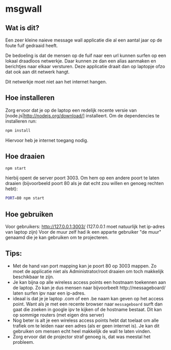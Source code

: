 msgwall
=======
Wat is dit?
-----------

Een zeer kleine naieve message wall applicatie die al een aantal jaar op de foute fuif gedraaid heeft.

De bedoeling is dat de mensen op de fuif naar een url kunnen surfen op een lokaal draadloos netwerkje.
Daar kunnen ze dan een alias aanmaken en berichtjes naar elkaar versturen.
Deze applicatie draait dan op laptopje ofzo dat ook aan dit netwerk hangt.

Dit netwerkje moet niet aan het internet hangen.

Hoe installeren
---------------

Zorg ervoor dat je op de laptop een redelijk recente versie van [node.js|http://nodejs.org/download/] installeert.
Om de dependencies te installeren run:

``` sh
npm install
```

Hiervoor heb je internet toegang nodig.

Hoe draaien
-----------
``` sh
npm start
```

hierbij opent de server poort 3003.
Om hem op een andere poort te laten draaien (bijvoorbeeld poort 80 als je dat echt zou willen en genoeg rechten hebt):

``` sh
PORT=80 npm start
```

Hoe gebruiken
-------------
Voor gebruikers: http://127.0.0.1:3003/ (127.0.0.1 moet natuurlijk het ip-adres van laptop zijn)
Voor de muur zelf had ik een apparte gebruiker "de muur" genaamd die je kan gebruiken om te projecteren.

Tips:
-----

* Met de hand van port mapping kan je poort 80 op 3003 mappen.  Zo moet de applicatie niet als Administrator/root draaien om toch makkelijk beschikbaar te zijn.
* Je kan bijna op alle wireless access points een hostnaam toekennen aan de laptop.  Zo kan je dus mensen naar bijvoorbeelt http://messageboard/ laten surfen ipv naar een ip-adres.
* ideaal is dat je je laptop .com of een .be naam kan geven op het access point.  Want als je met een recente browser naar `messageboard` surft dan gaat die zoeken in google ipv te kijken of de hostname bestaat.  Dit kan op sommige routers (met eigen dns server)
* Nog beter is alt je een wireless access points hebt dat toelaat om alle trafiek om te leiden naar een adres (als er geen internet is).  Je kan dit gebruiken om mensen echt heel makkelijk de wall te laten vinden.
* Zorg ervoor dat de projector straf genoeg is, dat was meestal het probleem.
